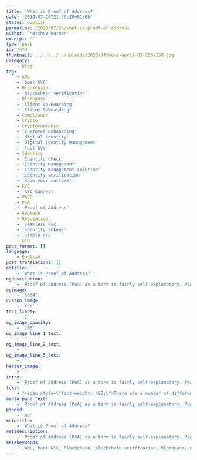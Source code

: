 ```yaml
---
title: 'What is Proof of Address?'
date: '2020-07-26T21:30:20+01:00'
status: publish
permalink: /2020/07/26/what-is-proof-of-address
author: 'Matthew Warner'
excerpt: ''
type: post
id: 7474
thumbnail: ../../../../uploads/2020/04/news-april-02-150x150.jpg
category:
    - Blog
tag:
    - AML
    - 'best KYC'
    - Blockchain
    - 'blockchain verification'
    - Blockpass
    - 'Client On-Boarding'
    - 'Client Onboarding'
    - Compliance
    - Crypto
    - Cryptocurrency
    - 'Customer Onboarding'
    - 'digital identity'
    - 'Digital Identity Management'
    - 'fast kyc'
    - Identity
    - 'Identity Check'
    - 'Identity Management'
    - 'identity management solution'
    - 'identity verification'
    - 'Know your customer'
    - KYC
    - 'KYC Connect'
    - PASS
    - PoA
    - 'Proof of Address'
    - Regtech
    - Regulation
    - 'seamless kyc'
    - 'security tokens'
    - 'Simple KYC'
    - STO
post_format: []
language:
    - English
post_translations: []
ogtitle:
    - 'What is Proof of Address? '
ogdescription:
    - 'Proof of Address (PoA) as a term is fairly self-explanatory. PoA covers documentation that is used to prove that a person lives or resides at a specific place, usually to prove that they fall under a particular jurisdiction in order to access specific benefits, services or goods. Proof of Address is often included as part of the measures that are aimed at preventing fraud.'
ogimage:
    - '6634'
custom_image:
    - 'Yes'
text_lines:
    - '1'
og_image_opacity:
    - '100'
og_image_line_1_text:
    - ''
og_image_line_2_text:
    - ''
og_image_line_3_text:
    - ''
header_image:
    - ''
intro:
    - 'Proof of Address (PoA) as a term is fairly self-explanatory. PoA covers documentation that is used to prove that a person lives or resides at a specific place, usually to prove that they fall under a particular jurisdiction in order to access specific benefits, services or goods. Proof of Address is often included as part of the measures that are aimed at preventing fraud.'
text:
    - "<span style=\"font-weight: 400;\">There are a number of different types of document that could be used to provide Proof of Address, though different jurisdictions or companies may have different standards or acceptability depending on what their ability to process and utilise them are; however, there are some that are regularly referenced. A valid driving licence, recent council tax bill, recent bank or credit or debit card statements, recent utility bills, current rental agreements or mortgage statements, and TV licenses are often held up as good examples to use but there are often other options available. Those applying to merchants or services should always check the regulations required both by the jurisdiction they live in and the service or merchant they are using.\_</span>\r\n\r\n<span style=\"font-weight: 400;\">Any method that can improve the strength of <a href=\"http://www.blockpass.org/kyc\">KYC</a> can mitigate the risk of fraud in money laundering and other criminal enterprises, and can stymie the flow of cash that could otherwise be used to fund terrorism. In this, PoA being included in <a href=\"http://www.blockpass.org/kyc\">KYC</a> and <a href=\"https://www.blockpass.org/2019/10/21/understanding-aml-compliance/\">AML</a> efforts can be seen as a positive step to combating illicit activities. Despite this, providing Proof of Address can have a number of issues.\_</span>\r\n\r\n<span style=\"font-weight: 400;\">The first and most obvious issue with including Proof of Address as a requirement for financial services is that not everybody can provide documentation to show it. This can be a particular problem in developing countries and places where acceptable forms of documentation may not be readily available. For these people, PoA may not be simply an inconvenience but may cause them to be unable to access vital financial services which can be relied on for legitimate remittance and financial aid. Other people who lack PoA documentation could be those such as the homeless and refugees - people who could benefit from financial inclusion the most. Beyond this, as a global market becomes more and more common, financial services have to cross borders and conduct business in countries which can have different languages, alphabets and different layouts of documents that would be used for PoA purposes. Even for larger institutions, dealing with these differences can be a significant sink of time and resources. On top of this, falsifying documents used for PoA verification or fraudulent acquisition and use of such documents are a risk to those whose verification techniques are not up to scratch. Finally, in modern society, there is a vastly increased tendency for people to move around and change address to what was expected when PoA requirements were brought in decades ago. Those who rent or people who simply move frequently have the added hassle of having to update the various merchants they use as to their new address with the documentation they require.\_\_</span>\r\n\r\n<span style=\"font-weight: 400;\">Ultimately, Proof of Address requirements seem to be rapidly becoming outdated but are still a staple in many industries. Nevertheless, whilst it is required, Blockpass can alleviate some of the issues surrounding it, but ultimately, if an individual’s Proof of Identity is strong enough (as we are providing and continuing to develop at Blockpass and in conjunction with the Blockpass Identity Lab at Edinburgh Napier University), we could see a situation in the future where Proof of Address is not required or has fewer restrictions placed on it. Until then, Blockpass works with verifiers across the globe to provide opportunities for documentation to be accepted from any country, regardless of language or layout barriers, so merchants can accept any documentation Blockpass provides which has been verified. In a similar vein, as Blockpass provides a reusable and shared identity verification and management service, once a person has their documentation approved, it is simple and instant to share it with any other merchant in the ecosystem, cutting down on the time and effort required to access a whole variety of services. Alongside this, when a person has a change of residence, they no longer need to contact each merchant or service provider individually to update them; instead, simply by taking a few moments to update their Blockpass Mobile App data, the new information can be shared with all applicable parties and verified again if necessary. All of this happens along with Blockpass’ inbuilt efficiencies for both users and merchants, and takes a lot of the hassle out of complying with the various regulations that need to be met.\_</span>\r\n\r\n<span style=\"font-weight: 400;\">The Blockpass platform is fully automated and hosted in the cloud, with no integration or setup fee. Businesses can sign up to the </span><a href=\"https://www.blockpass.org/kyc\"><span style=\"font-weight: 400;\">KYC Connect</span></a><span style=\"font-weight: 400;\"> console in a matter of minutes, test out the service, and start conducting identity documents verification, </span><a href=\"https://www.blockpass.org/kyc\"><span style=\"font-weight: 400;\">KYC </span></a><span style=\"font-weight: 400;\">and </span><a href=\"https://www.blockpass.org/2019/10/21/understanding-aml-compliance/\"><span style=\"font-weight: 400;\">AML </span></a><span style=\"font-weight: 400;\">checks. Sign up for FREE at </span><a href=\"http://console.blockpass.org/\"><span style=\"font-weight: 400;\">console.blockpass.org</span></a><span style=\"font-weight: 400;\">.</span>"
media_page_text:
    - 'Proof of Address (PoA) as a term is fairly self-explanatory. PoA covers documentation that is used to prove that a person lives or resides at a specific place, usually to prove that they fall under a particular jurisdiction in order to access specific benefits, services or goods. Proof of Address is often included as part of the measures that are aimed at preventing fraud.'
pinned:
    - 'no'
metatitle:
    - 'What is Proof of Address? '
metadescription:
    - 'Proof of Address (PoA) as a term is fairly self-explanatory. PoA covers documentation that is used to prove that a person lives or resides at a specific place, usually to prove that they fall under a particular jurisdiction in order to access specific benefits, services or goods. Proof of Address is often included as part of the measures that are aimed at preventing fraud.'
metakeywords:
    - 'AML, best KYC, Blockchain, blockchain verification, Blockpass, Client On-Boarding, Client Onboarding, Compliance, Crypto, Cryptocurrency, Customer Onboarding, digital identity, fast kyc, Identity, Identity Check, identity management solution, identity verification, Know your customer, KYC, KYC Connect, PASS, Regtech, seamless kyc, security tokens, Simple KYC, STO,Digital Identity, KYC, Identity, Identity Management, Digital Identity Management, Proof of Address, PoA, Regulation, '
---
```

<!DOCTYPE html PUBLIC "-//W3C//DTD HTML 4.0 Transitional//EN" "http://www.w3.org/TR/REC-html40/loose.dtd">
<?xml encoding="UTF-8">
